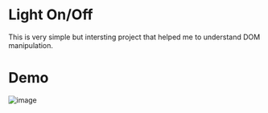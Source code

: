 # Light On/Off

This is very simple but intersting project that helped me to understand DOM manipulation.

# Demo
![image](https://user-images.githubusercontent.com/111501828/205501012-ae05567c-6ae4-458b-bf3e-c3d090eae5d4.png)
